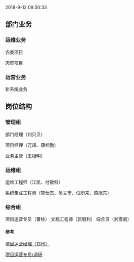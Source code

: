 
2018-9-12 09:50:33


## 部门业务

### 运维业务
农委项目

肉菜项目


### 运营业务

新系统业务








## 岗位结构

### 管理组
部门经理（刘贝贝）

项目经理（万超、薛栓勤）

业务主管（王根明）

### 运维组

运维工程师（江凯、付敬科）

系统集成工程师（常仕杰、吴文奎、位盼来、原旭东）

### 综合组

项目运营专员（曹柱）
文档工程师（郭朋利）
综合员（刘雪丽）













#### 参考

[项目运营经理（郑州）](http://zhaopin.baidu.com/szzw?id=https%3A%2F%2Fjobs.51job.com%2Fzhengzhou%2F101192180.html%3Ffrom%3Dbaidualaddin&query=%E9%A1%B9%E7%9B%AE%E8%BF%90%E8%90%A5%E4%B8%93%E5%91%98&city=%E9%83%91%E5%B7%9E)

[项目运营专员/调研](http://zhaopin.baidu.com/szzw?id=http%3A%2F%2Fkg.baidu.com%2Fod%2F4002%2F2010293%2F51761a8e82b3ebacc7f8bf8e4a30ce91&query=%E9%A1%B9%E7%9B%AE%E8%BF%90%E8%90%A5%E4%B8%93%E5%91%98&city=%E9%83%91%E5%B7%9E)
<!--stackedit_data:
eyJoaXN0b3J5IjpbLTU1NzAyMDU3MCwtMTY3NzEyNTAwLDIwND
AyOTc2MjIsNzMwOTk4MTE2XX0=
-->